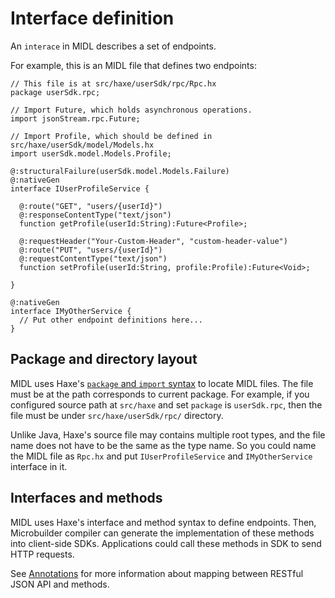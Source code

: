 # Interface definition

An `interace` in MIDL describes a set of endpoints.

For example, this is an MIDL file that defines two endpoints:

    // This file is at src/haxe/userSdk/rpc/Rpc.hx
    package userSdk.rpc;

    // Import Future, which holds asynchronous operations.
    import jsonStream.rpc.Future;

    // Import Profile, which should be defined in src/haxe/userSdk/model/Models.hx
    import userSdk.model.Models.Profile;

    @:structuralFailure(userSdk.model.Models.Failure)
    @:nativeGen
    interface IUserProfileService {

      @:route("GET", "users/{userId}")
      @:responseContentType("text/json")
      function getProfile(userId:String):Future<Profile>;

      @:requestHeader("Your-Custom-Header", "custom-header-value")
      @:route("PUT", "users/{userId}")
      @:requestContentType("text/json")
      function setProfile(userId:String, profile:Profile):Future<Void>;

    }

    @:nativeGen
    interface IMyOtherService {
      // Put other endpoint definitions here...
    }

## Package and directory layout

MIDL uses Haxe's [`package` and `import` syntax](http://haxe.org/manual/type-system-import.html) to locate MIDL files.
The file must be at the path corresponds to current package.
For example,
if you configured source path at `src/haxe` and set `package` is `userSdk.rpc`,
then the file must be under `src/haxe/userSdk/rpc/` directory.

Unlike Java, Haxe's source file may contains multiple root types,
and the file name does not have to be the same as the type name.
So you could name the MIDL file as `Rpc.hx` and put `IUserProfileService` and `IMyOtherService` interface in it.

## Interfaces and methods

MIDL uses Haxe's interface and method syntax to define endpoints.
Then, Microbuilder compiler can generate the implementation of these methods into client-side SDKs.
Applications could call these methods in SDK to send HTTP requests.

See [Annotations](4-annotations.html) for more information about mapping between RESTful JSON API and methods.
